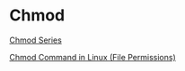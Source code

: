 # Chmod

[Chmod Series](https://linuxize.com/tags/chmod/)

[Chmod Command in Linux (File Permissions)](https://linuxize.com/post/chmod-command-in-linux/)
